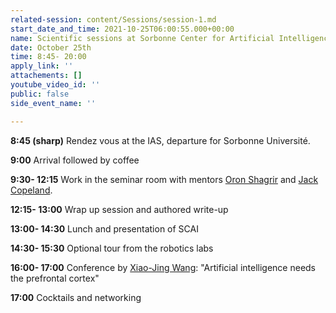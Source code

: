 ```yaml
---
related-session: content/Sessions/session-1.md
start_date_and_time: 2021-10-25T06:00:55.000+00:00
name: Scientific sessions at Sorbonne Center for Artificial Intelligence (SCAI)
date: October 25th
time: 8:45- 20:00
apply_link: ''
attachements: []
youtube_video_id: ''
public: false
side_event_name: ''

---
```

**8:45 (sharp)** Rendez vous at the IAS, departure for Sorbonne Université.

**9:00** Arrival followed by coffee

**9:30- 12:15** Work in the seminar room with mentors [Oron Shagrir](/mentors#shagrir) and [Jack Copeland](/mentors#copeland).

**12:15- 13:00** Wrap up session and authored write-up

**13:00- 14:30** Lunch and presentation of SCAI

**14:30- 15:30** Optional tour from the robotics labs

**16:00- 17:00** Conference by [Xiao-Jing Wang](/mentors#wang "Xiao-Jing Wang"): "Artificial intelligence needs the prefrontal cortex"

**17:00** Cocktails and networking